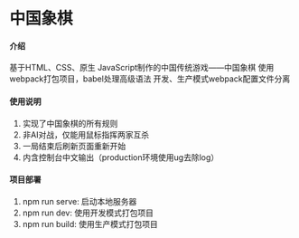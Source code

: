 # 中国象棋

#### 介绍

基于HTML、CSS、原生 JavaScript制作的中国传统游戏——中国象棋
使用webpack打包项目，babel处理高级语法
开发、生产模式webpack配置文件分离

#### 使用说明

1.  实现了中国象棋的所有规则
2.  非AI对战，仅能用鼠标指挥两家互杀
3.  一局结束后刷新页面重新开始
4.  内含控制台中文输出（production环境使用ug去除log）

#### 项目部署

1. npm run serve: 启动本地服务器
2. npm run dev: 使用开发模式打包项目
3. npm run build: 使用生产模式打包项目
